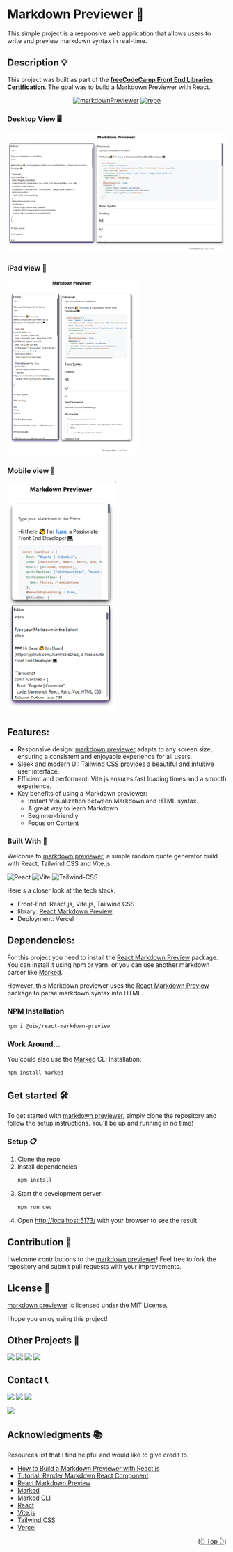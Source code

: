 <div id="top"></div>

# Markdown Previewer 📝

This simple project is a responsive web application that allows users to write and preview markdown syntax in real-time.

## Description 💡

This project was built as part of the **[freeCodeCamp Front End Libraries Certification](https://www.freecodecamp.org/certification/1diazdev/front-end-development-libraries)**. The goal was to build a Markdown Previewer with React.

<div align="center">

[![markdownPreviewer](https://img.shields.io/badge/View%20Demo-000?style=for-the-badge&logo=Google-Chrome&logoColor=white)](https://markdown.jpdiaz.dev/)
[![repo](https://img.shields.io/badge/View%20Code-000?style=for-the-badge&logo=GitHub&logoColor=white)](https://pr.new/github.com/JuanPabloDiaz/markdownPreviewer)

</div>

### Desktop View 🖥️

<img src="./src/assets/images/desktop.png" width="" />

### iPad view 📱

<img src="./src/assets/images/ipad.png" width="300" />

### Mobile view 📱

<img src="./src/assets/images/phone.png" width="250" />

## Features:

- Responsive design: [markdown previewer](https://markdown.jpdiaz.dev) adapts to any screen size, ensuring a consistent and enjoyable experience for all users.
- Sleek and modern UI: Tailwind CSS provides a beautiful and intuitive user interface.
- Efficient and performant: Vite.js ensures fast loading times and a smooth experience.
- Key benefits of using a Markdown previewer:
  - Instant Visualization between Markdown and HTML syntax.
  - A great way to learn Markdown
  - Beginner-friendly
  - Focus on Content

### Built With 🔑

Welcome to [markdown previewer](https://quote.jpdiaz.dev), a simple random quote generator build with React, Tailwind CSS and Vite.js.

![React](https://img.shields.io/badge/React-61DAFB.svg?style=for-the-badge&logo=React&logoColor=black)
![Vite](https://img.shields.io/badge/Vite-646CFF.svg?style=for-the-badge&logo=Vite&logoColor=white)
![Tailwind-CSS](https://img.shields.io/badge/Tailwind%20CSS-06B6D4.svg?style=for-the-badge&logo=Tailwind-CSS&logoColor=white)

Here's a closer look at the tech stack:

- Front-End: React.js, Vite.js, Tailwind CSS
- library: [React Markdown Preview](https://www.npmjs.com/package/@uiw/react-markdown-preview)
- Deployment: Vercel

## Dependencies:

For this project you need to install the [React Markdown Preview](https://www.npmjs.com/package/@uiw/react-markdown-preview) package. You can install it using npm or yarn. or you can use another markdown parser like [Marked](https://www.npmjs.com/package/marked).

However, this Markdown previewer uses the [React Markdown Preview](https://www.npmjs.com/package/@uiw/react-markdown-preview) package to parse markdown syntax into HTML.

### NPM Installation

```bash
npm i @uiw/react-markdown-preview
```

### Work Around...

You could also use the [Marked](https://www.npmjs.com/package/marked) CLI Installation:

```bash
npm install marked
```

## Get started 🛠️

To get started with [markdown previewer](https://markdown.jpdiaz.dev), simply clone the repository and follow the setup instructions. You'll be up and running in no time!

### Setup 📋

1. Clone the repo
2. Install dependencies
   ```sh
   npm install
   ```
3. Start the development server
   ```sh
   npm run dev
   ```
4. Open [http://localhost:5173/](http://localhost:5173/) with your browser to see the result.

## Contribution 🤝

I welcome contributions to the [markdown previewer](https://markdown.jpdiaz.dev)! Feel free to fork the repository and submit pull requests with your improvements.

## License 📜

[markdown previewer](https://markdown.jpdiaz.dev) is licensed under the MIT License.

I hope you enjoy using this project!

<!-- OTHER PROJECTS -->

## Other Projects 🚀

![](https://img.shields.io/badge/Platzi_Repos-121f3d?style=for-the-badge&logo=Platzi&logoColor=98CA3F)
[![](https://img.shields.io/badge/2021-222?style=for-the-badge)](https://github.com/JuanPabloDiaz/platzi/tree/main/2021)
[![](https://img.shields.io/badge/2022-222?style=for-the-badge)](https://github.com/JuanPabloDiaz/platzi/tree/main/2022)
[![](https://img.shields.io/badge/2023-222?style=for-the-badge)](https://github.com/JuanPabloDiaz/platzi/tree/main/2023)

<!-- CONTACT -->

## Contact 📞

[![](https://img.shields.io/badge/@1diazdev-fff?style=for-the-badge&logo=linkedin&logoColor=0A66C2)](https://www.linkedin.com/in/1diazdev/)
[![](https://img.shields.io/badge/@1diazdev-fff?style=for-the-badge&logo=Twitter&logoColor=1DA1F2)](https://www.twitter.com/1diazdev)
[![](https://img.shields.io/badge/Gmail-fff?style=for-the-badge&logo=gmail&logoColor=EA4335)](mailto:juan.diaz93@hotmail.com)

[![](https://img.shields.io/badge/Platzi_Profile-121f3d?style=for-the-badge&logo=Platzi&logoColor=98CA3F)](https://platzi.com/p/DiazJuan/)

<!-- ACKNOWLEDGMENTS -->

## Acknowledgments 📚

Resources list that I find helpful and would like to give credit to.

- [How to Build a Markdown Previewer with React.js](https://www.freecodecamp.org/news/build-a-markdown-previewer-with-react-js/)
- [Tutorial: Render Markdown React Component](hthttps://www.youtube.com/watch?v=DXFc8MNUZQM)
- [React Markdown Preview](https://www.npmjs.com/package/@uiw/react-markdown-preview)
- [Marked](https://marked.js.org/)
- [Marked CLI](https://www.npmjs.com/package/marked)
- [React](https://reactjs.org/)
- [Vite.js](https://vitejs.dev/)
- [Tailwind CSS](https://tailwindcss.com/)
- [Vercel](https://vercel.com/)

<p align="right">(<a href="#top">👆 Top 👆</a>)</p>
